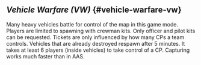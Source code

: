 ## _Vehicle Warfare (VW)_ {#vehicle-warfare-vw}

Many heavy vehicles battle for control of the map in this game mode. Players are limited to spawning with crewman kits. Only officer and pilot kits can be requested. Tickets are only influenced by how many CPs a team controls. Vehicles that are already destroyed respawn after 5 minutes. It takes at least 6 players (inside vehicles) to take control of a CP. Capturing works much faster than in AAS.